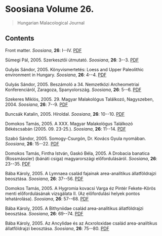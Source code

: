 # Soosiana Volume 26.

> Hungarian Malacological Journal

## Contents



Front matter. _Soosiana_, **26**: I--IV. [PDF](https://soosiana.github.io/volume-26/01_Soosiana_2005_26_I-IV.pdf)


Sümegi Pál, 2005. Szerkesztői útmutató. _Soosiana_, **26**: 3--3. [PDF](https://soosiana.github.io/volume-26/02_Soosiana_2005_25_Sumegi_3.pdf)


Gulyás Sándor, 2005. Könyvismertetés: Loess and Upper Paleolithic environment in Hungary. _Soosiana_, **26**: 4--4. [PDF](https://soosiana.github.io/volume-26/03_Soosiana_2005_25_Sumegi_4.pdf)


Gulyás Sándor, 2005. Beszámoló a 34. Nemzetközi Archeometriai Konferenciáról, Zaragoza, Spanyolország. _Soosiana_, **26**: 5--6. [PDF](https://soosiana.github.io/volume-26/04_Soosiana_2005_25_Gulyas_5-6.pdf)


Szekeres Miklós, 2005. 29. Magyar Malakológus Találkozó, Nagyszeben, 2004. _Soosiana_, **26**: 7--9. [PDF](https://soosiana.github.io/volume-26/05_Soosiana_2005_25_Szekeres_7-9.pdf)


Buncsák Katalin, 2005. Híroldal. _Soosiana_, **26**: 10--10. [PDF](https://soosiana.github.io/volume-26/06_Soosiana_2005_25_Buncsak_hiroldal_10.pdf)


Domokos Tamás, 2005. A XXX. Magyar Malakológus Találkozó Békéscsabán (2005. 09. 23-25.). _Soosiana_, **26**: 11--14. [PDF](https://soosiana.github.io/volume-26/07_Soosiana_2005_25_Domokos_11-14.pdf)


Szabó Sándor, 2005. Somogy-Csurgón, Dr. Kovács Gyula nyomában. _Soosiana_, **26**: 15--22. [PDF](https://soosiana.github.io/volume-26/08_Soosiana_2005_25_Szabo_15-22.pdf)


Domokos Tamás, Fintha István, Gaskó Béla, 2005. A Drobacia banatica (Rossmássler) (bánáti csiga) magyarországi előfordulásáról. _Soosiana_, **26**: 23--35. [PDF](https://soosiana.github.io/volume-26/09_Soosiana_2005_25_Domokos_etal_23-35.pdf)


Bába Károly, 2005. A Lymnaea család fajainak area-analítikus állatföldrajzi beosztása. _Soosiana_, **26**: 37--56. [PDF](https://soosiana.github.io/volume-26/10_Soosiana_2005_25_Baba_37-56.pdf)


Domokos Tamás, 2005. A Hygromia kovacsi Varga éz Pintér Fekete-Körös menti előfordulásának vizsgálata II. (Az előfordulási helyek pontos lehatárolása). _Soosiana_, **26**: 57--68. [PDF](https://soosiana.github.io/volume-26/11_Soosiana_2005_25_Domokos_57-68.pdf)


Bába Károly, 2005. A Bithyniidae család area-analítikus állatföldrajzi beosztása. _Soosiana_, **26**: 69--74. [PDF](https://soosiana.github.io/volume-26/12_Soosiana_2005_25_Baba_69-74.pdf)


Bába Károly, 2005. Az Ancylidae és az Acxroloxidae család area-analítikus állatföldrajzi beosztása. _Soosiana_, **26**: 75--80. [PDF](https://soosiana.github.io/volume-26/13_Soosiana_2005_25_Baba_75-80.pdf)




